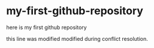 # my-first-github-repository

here is my first github repository

this line was modified modified during conflict resolution.
